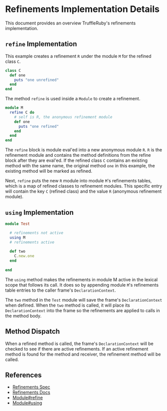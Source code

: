 # Refinements Implementation Details

This document provides an overview TruffleRuby's refinements implementation.

## `refine` Implementation

This example creates a refinement `R` under the module `M` for the refined class `C`.

```ruby
class C
  def one
    puts "one unrefined"
  end
end
```

The method `refine` is used inside a `Module` to create a refinement.

```ruby
module M
  refine C do
    # self is R, the anonymous refinement module
    def one
      puts "one refined"
    end
  end
end
```

The `refine` block is module eval'ed into a new anonymous module `R`.
`R` is the refinement module and contains the method definitions from the refine block after they are eval'ed.
If the refined class `C` contains an existing method with the same name, the original method `one` in this example, the existing method will be marked as refined.

Next, `refine` puts the new `R` module into module `M`'s refinements tables, which is a map of refined classes to refinement modules.
This specific entry will contain the key `C` (refined class) and the value `R` (anonymous refinement module).

## `using` Implementation

```ruby
module Test

  # refinements not active
  using M
  # refinements active
  
  def two
    C.new.one
  end
  
end
```

The `using` method makes the refinements in module M active in the lexical scope that follows its call.
It does so by appending module `M`'s refinements table entries to the caller frame's `DeclarationContext`.

The `two` method in the `Test` module will save the frame's `DeclarationContext` when defined.
When the `two` method is called, it will place its `DeclarationContext` into the frame so the refinements are applied to calls in the method body.

## Method Dispatch
When a refined method is called, the frame's `DeclarationContext` will be checked to see if there are active refinements.
If an active refinement method is found for the method and receiver, the refinement method will be called.

## References
- [Refinements Spec](https://bugs.ruby-lang.org/projects/ruby-trunk/wiki/RefinementsSpec)
- [Refinements Docs](https://ruby-doc.org/core-2.3.0/doc/syntax/refinements_rdoc.html)
- [Module#refine](https://ruby-doc.org/core-2.3.0/Module.html#method-i-refine)
- [Module#using](https://ruby-doc.org/core-2.3.0/Module.html#method-i-using)
